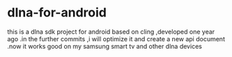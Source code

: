# dlna-for-android
this is a dlna sdk project for android based on cling ,developed one year ago .in the further commits ,i will optimize it and create a new api document .now it works good on my samsung smart tv and other dlna devices 
